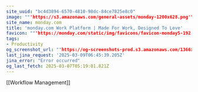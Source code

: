 ```yaml
---
site_uuid: "bc4d3894-6570-4810-98dc-84ce7825e8c0"
image: ""'https://s3.amazonaws.com/general-assets/monday-1200x628.png'""
site_name: monday.com
title: 'monday.com Work Platform | Made For Work, Designed To Love'
favicon: ""'https://monday.com/static/img/favicons/favicon-monday5-192.png'""
tags:
- Productivity
og_screenshot_url: ""https://og-screenshots-prod.s3.amazonaws.com/1366x768/80/false/9e5109a0eb1af54a325124f37a1b6282493bd84c5b14e267503bbe9c5a151cff.jpeg""
last_jina_request: '2025-03-09T06:45:39.205Z'
jina_error: "Error occurred"
og_last_fetch: 2025-03-07T05:19:01.821Z
---
```

[[Workflow Management]]

